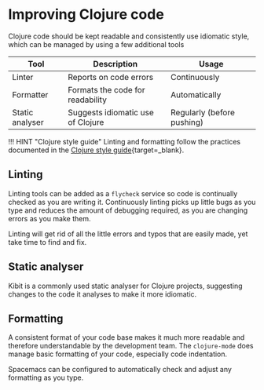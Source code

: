 # Improving Clojure code

Clojure code should be kept readable and consistently use idiomatic style, which can be managed by using a few additional tools

| Tool            | Description                       | Usage                      |
|-----------------|-----------------------------------|----------------------------|
| Linter          | Reports on code errors            | Continuously               |
| Formatter       | Formats the code for readability  | Automatically              |
| Static analyser | Suggests idiomatic use of Clojure | Regularly (before pushing) |

!!! HINT "Clojure style guide"
    Linting and formatting follow the practices documented in the [Clojure style guide](https://guide.clojure.style/){target=_blank}.


## Linting

Linting tools can be added as a `flycheck` service so code is continually checked as you are writing it.  Continuously linting picks up little bugs as you type and reduces the amount of debugging required, as you are changing errors as you make them.

Linting will get rid of all the little errors and typos that are easily made, yet take time to find and fix.


## Static analyser

Kibit is a commonly used static analyser for Clojure projects, suggesting changes to the code it analyses to make it more idiomatic.


## Formatting

A consistent format of your code base makes it much more readable and therefore understandable by the development team.  The `clojure-mode` does manage basic formatting of your code, especially code indentation.

Spacemacs can be configured to automatically check and adjust any formatting as you type.
